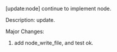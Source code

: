 [update:node] continue to implement node.

Description:
update.

Major Changes:
1. add node_write_file, and test ok.